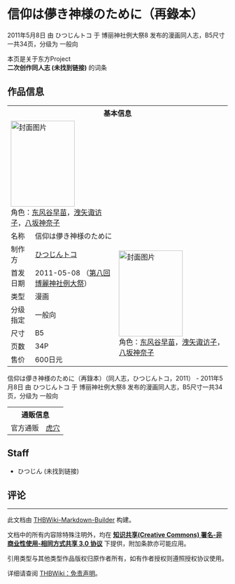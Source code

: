 # 信仰は儚き神様のために（再錄本）

<!-- source html: G:\repos\THBWiki-Markdown-Builder\THBWikiMarkdown\Temp\main\e\ee\ns0%3A%E4%BF%A1%E4%BB%B0%E3%81%AF%E5%84%9A%E3%81%8D%E7%A5%9E%E6%A7%98%E3%81%AE%E3%81%9F%E3%82%81%E3%81%AB%EF%BC%88%E5%86%8D%E9%8C%84%E6%9C%AC%EF%BC%89.html -->

2011年5月8日 由 ひつじんトコ 于 博丽神社例大祭8 发布的漫画同人志，B5尺寸一共34页，分级为 一般向

本页是关于东方Project  
 **二次创作同人志 (未找到链接)** 的词条
## 作品信息

<table><tbody><tr><th colspan="3">基本信息</th></tr><tr><td class="cover-artwork-mobile" colspan="2"><a href="./文件-信仰は儚き神様のために（再錄本）封面.jpg.md" class="image" title="封面图片"><img alt="封面图片" src="https://upload.thwiki.cc/thumb/5/5c/%E4%BF%A1%E4%BB%B0%E3%81%AF%E5%84%9A%E3%81%8D%E7%A5%9E%E6%A7%98%E3%81%AE%E3%81%9F%E3%82%81%E3%81%AB%EF%BC%88%E5%86%8D%E9%8C%84%E6%9C%AC%EF%BC%89%E5%B0%81%E9%9D%A2.jpg/146px-%E4%BF%A1%E4%BB%B0%E3%81%AF%E5%84%9A%E3%81%8D%E7%A5%9E%E6%A7%98%E3%81%AE%E3%81%9F%E3%82%81%E3%81%AB%EF%BC%88%E5%86%8D%E9%8C%84%E6%9C%AC%EF%BC%89%E5%B0%81%E9%9D%A2.jpg" decoding="async" loading="lazy" width="146" height="196" srcset="https://upload.thwiki.cc/thumb/5/5c/%E4%BF%A1%E4%BB%B0%E3%81%AF%E5%84%9A%E3%81%8D%E7%A5%9E%E6%A7%98%E3%81%AE%E3%81%9F%E3%82%81%E3%81%AB%EF%BC%88%E5%86%8D%E9%8C%84%E6%9C%AC%EF%BC%89%E5%B0%81%E9%9D%A2.jpg/219px-%E4%BF%A1%E4%BB%B0%E3%81%AF%E5%84%9A%E3%81%8D%E7%A5%9E%E6%A7%98%E3%81%AE%E3%81%9F%E3%82%81%E3%81%AB%EF%BC%88%E5%86%8D%E9%8C%84%E6%9C%AC%EF%BC%89%E5%B0%81%E9%9D%A2.jpg 1.5x, https://upload.thwiki.cc/5/5c/%E4%BF%A1%E4%BB%B0%E3%81%AF%E5%84%9A%E3%81%8D%E7%A5%9E%E6%A7%98%E3%81%AE%E3%81%9F%E3%82%81%E3%81%AB%EF%BC%88%E5%86%8D%E9%8C%84%E6%9C%AC%EF%BC%89%E5%B0%81%E9%9D%A2.jpg 2x" data-file-width="268" data-file-height="360"></a><div class="cover-char">角色：<a href="./东风谷早苗.md" title="东风谷早苗">东风谷早苗</a>，<a href="./洩矢诹访子.md" title="洩矢诹访子">洩矢诹访子</a>，<a href="./八坂神奈子.md" title="八坂神奈子">八坂神奈子</a></div></td>
</tr><tr><td class="label">名称</td><td colspan="2"> 信仰は儚き神様のために </td></tr><tr><td class="label">制作方</td><td><a href="./ひつじんトコ.md" title="ひつじんトコ">ひつじんトコ</a></td><td class="cover-artwork" rowspan="7" style="min-width:196px;"><a href="./文件-信仰は儚き神様のために（再錄本）封面.jpg.md" class="image" title="封面图片"><img alt="封面图片" src="https://upload.thwiki.cc/thumb/5/5c/%E4%BF%A1%E4%BB%B0%E3%81%AF%E5%84%9A%E3%81%8D%E7%A5%9E%E6%A7%98%E3%81%AE%E3%81%9F%E3%82%81%E3%81%AB%EF%BC%88%E5%86%8D%E9%8C%84%E6%9C%AC%EF%BC%89%E5%B0%81%E9%9D%A2.jpg/146px-%E4%BF%A1%E4%BB%B0%E3%81%AF%E5%84%9A%E3%81%8D%E7%A5%9E%E6%A7%98%E3%81%AE%E3%81%9F%E3%82%81%E3%81%AB%EF%BC%88%E5%86%8D%E9%8C%84%E6%9C%AC%EF%BC%89%E5%B0%81%E9%9D%A2.jpg" decoding="async" loading="lazy" width="146" height="196" srcset="https://upload.thwiki.cc/thumb/5/5c/%E4%BF%A1%E4%BB%B0%E3%81%AF%E5%84%9A%E3%81%8D%E7%A5%9E%E6%A7%98%E3%81%AE%E3%81%9F%E3%82%81%E3%81%AB%EF%BC%88%E5%86%8D%E9%8C%84%E6%9C%AC%EF%BC%89%E5%B0%81%E9%9D%A2.jpg/219px-%E4%BF%A1%E4%BB%B0%E3%81%AF%E5%84%9A%E3%81%8D%E7%A5%9E%E6%A7%98%E3%81%AE%E3%81%9F%E3%82%81%E3%81%AB%EF%BC%88%E5%86%8D%E9%8C%84%E6%9C%AC%EF%BC%89%E5%B0%81%E9%9D%A2.jpg 1.5x, https://upload.thwiki.cc/5/5c/%E4%BF%A1%E4%BB%B0%E3%81%AF%E5%84%9A%E3%81%8D%E7%A5%9E%E6%A7%98%E3%81%AE%E3%81%9F%E3%82%81%E3%81%AB%EF%BC%88%E5%86%8D%E9%8C%84%E6%9C%AC%EF%BC%89%E5%B0%81%E9%9D%A2.jpg 2x" data-file-width="268" data-file-height="360"></a><div class="cover-char">角色：<a href="./东风谷早苗.md" title="东风谷早苗">东风谷早苗</a>，<a href="./洩矢诹访子.md" title="洩矢诹访子">洩矢诹访子</a>，<a href="./八坂神奈子.md" title="八坂神奈子">八坂神奈子</a></div></td>
</tr><tr><td class="label">首发日期</td><td>2011-05-08&#160;（<a href="/展会作品列表?e=%E5%8D%9A%E4%B8%BD%E7%A5%9E%E7%A4%BE%E4%BE%8B%E5%A4%A7%E7%A5%AD%238">第八回 博麗神社例大祭</a>）</td></tr><tr><td class="label">类型</td><td>漫画</td></tr><tr><td class="label">分级指定</td><td>一般向</td></tr><tr><td class="label">尺寸</td><td>B5</td></tr><tr><td class="label">页数</td><td>34P</td></tr><tr><td class="label">售价</td><td>600日元</td></tr></tbody></table>

信仰は儚き神様のために（再錄本）（同人志，ひつじんトコ，2011） - 2011年5月8日 由 ひつじんトコ 于 博丽神社例大祭8 发布的漫画同人志，B5尺寸一共34页，分级为 一般向

<table><tbody><tr><th colspan="3">通贩信息</th></tr><tr><td class="label">官方通贩</td><td colspan="2"><a rel="nofollow" class="external text" href="https://ec.toranoana.jp/tora_r/ec/item/040020006516">虎穴</a></td></tr></tbody></table>


## Staff
- ひつじん (未找到链接)

## 评论




---

此文档由 [THBWiki-Markdown-Builder](https://github.com/Delsin-Yu/THBWiki-Markdown-Builder) 构建。

文档中的所有内容除特殊注明外，均在 [**知识共享(Creative Commons) 署名-非商业性使用-相同方式共享 3.0 协议**](https://creativecommons.org/licenses/by-sa/3.0/deed.zh-hans) 下提供，附加条款亦可能应用。

引用类型与其他类型作品版权归原作者所有，如有作者授权则遵照授权协议使用。

详细请查阅 [THBWiki：免责声明](https://thbwiki.cc/THBWiki:%E5%85%8D%E8%B4%A3%E5%A3%B0%E6%98%8E)。

